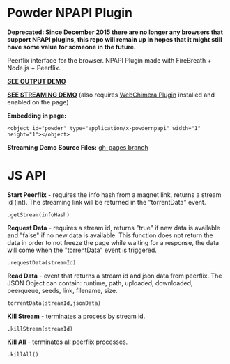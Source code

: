 # Powder NPAPI Plugin

**Deprecated: Since December 2015 there are no longer any browsers that support NPAPI plugins, this repo will remain up in hopes that it might still have some value for someone in the future.**

Peerflix interface for the browser. NPAPI Plugin made with FireBreath + Node.js + Peerflix.

[**SEE OUTPUT DEMO**](http://jaruba.github.io/PowderNPAPI/)

[**SEE STREAMING DEMO**](http://jaruba.github.io/PowderNPAPI/webchimera-demo/) (also requires [WebChimera Plugin](http://www.webchimera.org/download) installed and enabled on the page)

**Embedding in page:**

    <object id="powder" type="application/x-powdernpapi" width="1" height="1"></object>

**Streaming Demo Source Files:** [gh-pages branch](https://github.com/jaruba/PowderNPAPI/tree/gh-pages/webchimera-demo)

JS API
==============

**Start Peerflix** - requires the info hash from a magnet link, returns a stream id (int). The streaming link will be returned in the "torrentData" event.

    .getStream(infoHash)

**Request Data** - requires a stream id, returns "true" if new data is available and "false" if no new data is available. This function does not return the data in order to not freeze the page while waiting for a response, the data will come when the "torrentData" event is triggered.

    .requestData(streamId)

**Read Data** - event that returns a stream id and json data from peerflix. The JSON Object can contain: runtime, path, uploaded, downloaded, peerqueue, seeds, link, filename, size.

    torrentData(streamId,jsonData)

**Kill Stream** - terminates a process by stream id.

    .killStream(streamId)

**Kill All** - terminates all peerflix processes.

    .killAll()
